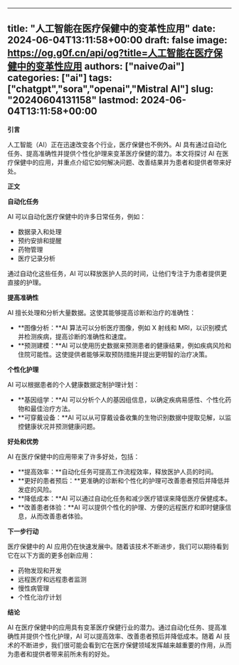 
---
title: "人工智能在医疗保健中的变革性应用"
date: 2024-06-04T13:11:58+00:00
draft: false
image: https://og.g0f.cn/api/og?title=人工智能在医疗保健中的变革性应用
authors: ["naiveのai"]
categories: ["ai"]
tags: ["chatgpt","sora","openai","Mistral AI"]
slug: "20240604131158"
lastmod: 2024-06-04T13:11:58+00:00
---
**引言**

人工智能（AI）正在迅速改变各个行业，医疗保健也不例外。AI 具有通过自动化任务、提高准确性并提供个性化护理来变革医疗保健的潜力。本文将探讨 AI 在医疗保健中的应用，并重点介绍它如何解决问题、改善结果并为患者和提供者带来好处。

**正文**

**自动化任务**

AI 可以自动化医疗保健中的许多日常任务，例如：

- 数据录入和处理
- 预约安排和提醒
- 药物管理
- 医疗记录分析

通过自动化这些任务，AI 可以释放医护人员的时间，让他们专注于为患者提供更直接的护理。

**提高准确性**

AI 擅长处理和分析大量数据。这使其能够提高诊断和治疗的准确性：

- **图像分析：**AI 算法可以分析医疗图像，例如 X 射线和 MRI，以识别模式并检测疾病，提高诊断的准确性和速度。
- **预测建模：**AI 可以使用历史数据来预测患者的健康结果，例如疾病风险和住院可能性。这使提供者能够采取预防措施并提出更明智的治疗决策。

**个性化护理**

AI 可以根据患者的个人健康数据定制护理计划：

- **基因组学：**AI 可以分析个人的基因组信息，以确定疾病易感性、个性化药物和最佳治疗方法。
- **可穿戴设备：**AI 可以从可穿戴设备收集的生物识别数据中提取见解，以监控健康状况并预测健康问题。

**好处和优势**

AI 在医疗保健中的应用带来了许多好处，包括：

- **提高效率：**自动化任务可提高工作流程效率，释放医护人员的时间。
- **更好的患者预后：**更准确的诊断和个性化的护理可改善患者预后并降低并发症的风险。
- **降低成本：**AI 可以通过自动化任务和减少医疗错误来降低医疗保健成本。
- **改善患者体验：**AI 可以提供个性化的护理、方便的远程医疗和即时健康信息，从而改善患者体验。

**下一步行动**

医疗保健中的 AI 应用仍在快速发展中。随着该技术不断进步，我们可以期待看到它在以下方面的更多创新应用：

- 药物发现和开发
- 远程医疗和远程患者监测
- 慢性病管理
- 个性化治疗计划

**结论**

AI 在医疗保健中的应用具有变革医疗保健行业的潜力。通过自动化任务、提高准确性并提供个性化护理，AI 可以提高效率、改善患者预后并降低成本。随着 AI 技术的不断进步，我们很可能会看到它在医疗保健领域发挥越来越重要的作用，从而为患者和提供者带来前所未有的好处。